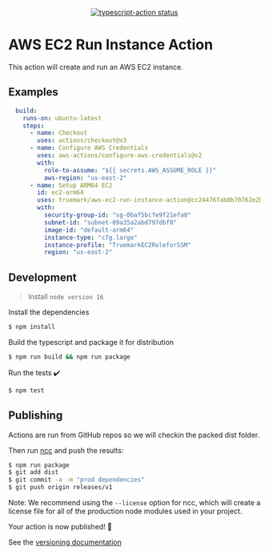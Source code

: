 <p align="center">
  <a href="https://github.com/truemark/aws-ec2-run-instance-action"><img alt="typescript-action status" src="https://github.com/truemark/aws-ec2-run-instance-action/workflows/build-test/badge.svg"></a>
</p>

# AWS EC2 Run Instance Action

This action will create and run an AWS EC2 instance.

## Examples

```yml
  build:
    runs-on: ubuntu-latest
    steps:
      - name: Checkout
        uses: actions/checkout@v3
      - name: Configure AWS Credentials
        uses: aws-actions/configure-aws-credentials@v2
        with:
          role-to-assume: "${{ secrets.AWS_ASSUME_ROLE }}"
          aws-region: "us-east-2"
      - name: Setup ARM64 EC2
        id: ec2-arm64
        uses: truemark/aws-ec2-run-instance-action@cc24476fab0b70762e2bdfc2bf7690f545727f58
        with:
          security-group-id: "sg-0baf5bcfe9f21efa0"
          subnet-id: "subnet-09a35a2abd797dbf0"
          image-id: "default-arm64"
          instance-type: "c7g.large"
          instance-profile: "TruemarkEC2RoleforSSM"
          region: "us-east-2"
```

## Development

> Install `node version 16`

Install the dependencies  
```bash
$ npm install
```

Build the typescript and package it for distribution
```bash
$ npm run build && npm run package
```

Run the tests :heavy_check_mark:  
```bash
$ npm test
```

## Publishing

Actions are run from GitHub repos so we will checkin the packed dist folder. 

Then run [ncc](https://github.com/zeit/ncc) and push the results:
```bash
$ npm run package
$ git add dist
$ git commit -a -m "prod dependencies"
$ git push origin releases/v1
```

Note: We recommend using the `--license` option for ncc, which will create a license file for all of the production node modules used in your project.

Your action is now published! :rocket: 

See the [versioning documentation](https://github.com/actions/toolkit/blob/master/docs/action-versioning.md)
